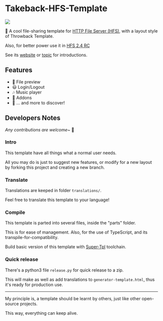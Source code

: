 # Takeback-HFS-Template

<img src="https://camo.githubusercontent.com/687218ac1d4ad59dafea8da6b06ca05a358712d6faa1723bcdfc96f427f69236/687474703a2f2f72656a6574746f2e636f6d2f666f72756d2f696e6465782e7068703f616374696f6e3d646c6174746163683b746f7069633d31333238372e303b6174746163683d393839383b696d616765" />

🌈 A cool file-sharing template for [HTTP File Server (HFS)](https://www.rejetto.com/hfs/), with a layout style of Throwback Template.

Also, for better power use it in [HFS 2.4 RC](https://github.com/rejetto/hfs2/releases)

See its [website](https://naitlee.github.io/Takeback-HFS-Template/) or [topic](http://rejetto.com/forum/index.php?topic=13287.0) for introductions.

## Features
- 🌌 File preview
- 😃 Login/Logout
- 🎶 Music player
- 🧩 Addons
- 🥂 ... and more to discover!

## Developers Notes

*Any contributions are welcome~* 🎉

### Intro
This template have all things what a normal user needs.

All you may do is just to suggest new features, or modify for a new layout by forking this project and creating a new branch.

### Translate
Translations are keeped in folder `translations/`.

Feel free to translate this template to your language!

### Compile
This template is parted into several files, inside the "parts" folder.

This is for ease of management. Also, for the use of TypeScript, and its transpile-for-compatibility.

Build basic version of this template with [Super-Tpl](https://github.com/NaitLee/Super-Tpl) toolchain.

### Quick release
There's a python3 file `release.py` for quick release to a zip.

This will make as well as add translations to `generator-template.html`, thus it's ready for production use.

----

My principle is, a template should be learnt by others, just like other open-source projects.

This way, everything can keep alive.
